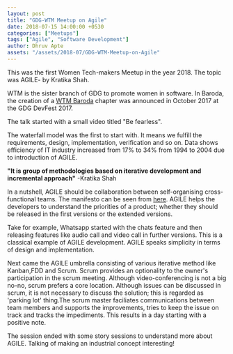 ```yaml
---
layout: post
title: "GDG-WTM Meetup on Agile"
date: 2018-07-15 14:00:00 +0530
categories: ["Meetups"]
tags: ["Agile", "Software Development"]
author: Dhruv Apte
assets: "/assets/2018-07/GDG-WTM-Meetup-on-Agile"
---
```


This was the first Women Tech-makers Meetup in the year 2018. The topic was AGILE- by Kratika 
Shah.

WTM is the sister branch of GDG to promote women in software. In Baroda, the creation of a [WTM Baroda](https://twitter.com/WTMBaroda) chapter was announced in October 2017 at the GDG DevFest 2017. 

The talk started with a small video titled "Be fearless".

The waterfall model was the first to start with. It means we fulfill the requirements, design, 
implementation, verification and so on. Data shows efficiency of IT industry increased from 17% 
to 34% from 1994 to 2004 due to introduction of AGILE.

**"It is group of methodologies based on iterative development and incremental approach"** 
-Kratika Shah

In a nutshell, AGILE should be collaboration between self-organising cross-functional teams.
The manifesto can be seen from [here](www.agilemanifesto.org). AGILE helps the developers to 
understand the priorities of a product; whether they should be released in  the first versions 
or the extended versions. 

Take for example, Whatsapp started with the chats feature and then 
releasing features like audio call and video call in further versions. This is a classical 
example of AGILE development. AGILE speaks simplicity in terms of design and implementation.

Next came the AGILE umbrella consisting of various iterative method like Kanban,FDD and Scrum.
Scrum provides an optionality to the owner's participation in the scrum meeting. Although 
video-conferencing is not a big no-no, scrum prefers a core location. Although issues can be 
discussed in scrum, it is not necessary to discuss the solution; this is regarded as 'parking 
lot' thing.The scrum master faciliates communications between team members and supports the 
improvements, tries to keep the issue on track and tracks the impediments. This results in a day 
starting with a positive note. 

The session ended with some story sessions to understand more about AGILE. Talking of making an industrial concept interesting!
